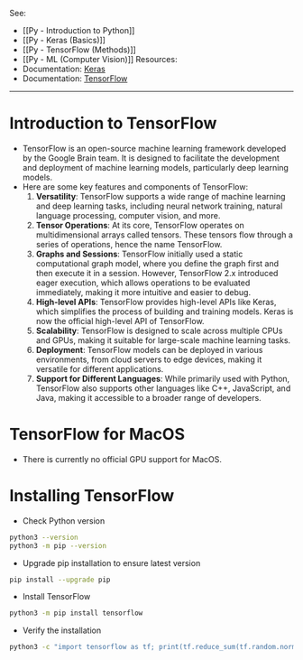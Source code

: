 See:
* [[Py - Introduction to Python]]
* [[Py - Keras (Basics)]]
* [[Py - TensorFlow (Methods)]]
* [[Py - ML (Computer Vision)]]
Resources:
* Documentation: [Keras](https://keras.io/getting_started/)
* Documentation: [TensorFlow](https://www.tensorflow.org/tutorials)


----
# Introduction to TensorFlow
* TensorFlow is an open-source machine learning framework developed by the Google Brain team. It is designed to facilitate the development and deployment of machine learning models, particularly deep learning models. 
* Here are some key features and components of TensorFlow:
	1. **Versatility**: TensorFlow supports a wide range of machine learning and deep learning tasks, including neural network training, natural language processing, computer vision, and more.
	2. **Tensor Operations**: At its core, TensorFlow operates on multidimensional arrays called tensors. These tensors flow through a series of operations, hence the name TensorFlow.
	3. **Graphs and Sessions**: TensorFlow initially used a static computational graph model, where you define the graph first and then execute it in a session. However, TensorFlow 2.x introduced eager execution, which allows operations to be evaluated immediately, making it more intuitive and easier to debug.
	4. **High-level APIs**: TensorFlow provides high-level APIs like Keras, which simplifies the process of building and training models. Keras is now the official high-level API of TensorFlow.
	5. **Scalability**: TensorFlow is designed to scale across multiple CPUs and GPUs, making it suitable for large-scale machine learning tasks.
	6. **Deployment**: TensorFlow models can be deployed in various environments, from cloud servers to edge devices, making it versatile for different applications.
	7. **Support for Different Languages**: While primarily used with Python, TensorFlow also supports other languages like C++, JavaScript, and Java, making it accessible to a broader range of developers.

# TensorFlow for MacOS
* There is currently no official GPU support for MacOS.

# Installing TensorFlow
* Check Python version
```bash
python3 --version
python3 -m pip --version
```
* Upgrade pip installation to ensure latest version
```bash
pip install --upgrade pip
```
* Install TensorFlow
```bash
python3 -m pip install tensorflow
```
* Verify the installation
```Bash
python3 -c "import tensorflow as tf; print(tf.reduce_sum(tf.random.normal([1000, 1000])))"
```